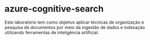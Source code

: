 # azure-cognitive-search
Este laboratório tem como objetivo aplicar técnicas de organização e pesquisa de documentos por meio da ingestão de dados e indexação utilizando ferramentas de inteligência artificial. 
